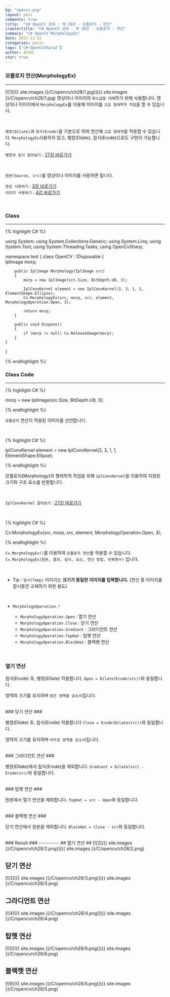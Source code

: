 ```yaml
---
bg: "opencv.png"
layout: post
comments: true
title:  "C# OpenCV 강좌 : 제 28강 - 모폴로지 - 연산"
crawlertitle: "C# OpenCV 강좌 : 제 28강 - 모폴로지 - 연산"
summary: "C# OpenCV MorphologyEx"
date: 2017-11-22
categories: posts
tags: ['C#-OpenCvSharp2']
author: 윤대희
star: true
---
```


### 모폴로지 연산(MorphologyEx) ###
----------
[![1]({{ site.images }}/C/opencv/ch28/1.jpg)]({{ site.images }}/C/opencv/ch28/1.jpg)
영상이나 이미지의 `화소값을 대체`하기 위해 사용합니다. 영상이나 이미지에서 `MorphologyEx`를 이용해 이미지를 `고급 형태학적 작업`을 할 수 있습니다.

<br>

`팽창(Dilate)`과 `침식(Erode)`을 기본으로 하여 연산해 `고급 형태학`을 적용할 수 있습니다. `MorphologyEx`사용하지 않고, 팽창(Dilate), 침식(Erode)으로도 구현이 가능합니다.


`팽창과 침식 알아보기` : [27강 바로가기][27강]

<br>


`원본(Source, src)`를 영상이나 이미지를 사용하면 됩니다.
<br>

`영상 사용하기` : [3강 바로가기][3강]
<br>
`이미지 사용하기` : [4강 바로가기][4강]

<br>

### Class ###
----------

{% highlight C# %}

using System;
using System.Collections.Generic;
using System.Linq;
using System.Text;
using System.Threading.Tasks;
using OpenCvSharp;

namespace test
{
    class OpenCV : IDisposable
    {  
        IplImage morp;
            
        public IplImage Morphology(IplImage src)
        {
            morp = new IplImage(src.Size, BitDepth.U8, 3);
                    
            IplConvKernel element = new IplConvKernel(3, 3, 1, 1, ElementShape.Ellipse);
            Cv.MorphologyEx(src, morp, src, element, MorphologyOperation.Open, 3);
                    
            return morp;
        }        
                  
        public void Dispose()
        {
            if (morp != null) Cv.ReleaseImage(morp);
        }
    }
}

{% endhighlight %}

### Class Code ###
----------

{% highlight C# %}

morp = new IplImage(src.Size, BitDepth.U8, 3);

{% endhighlight %}

`모폴로지` 연산이 적용된 이미지를 선언합니다.

<br>

{% highlight C# %}

IplConvKernel element = new IplConvKernel(3, 3, 1, 1, ElementShape.Ellipse);

{% endhighlight %}

모폴로지(Morphology)의 형태학적 작업을 위해 `IplConvKernel`을 이용하여 지정된 크기와 구조 요소를 반환합니다. 

<br>

`IplConvKernel 알아보기` : [27강 바로가기][27강]

<br>

{% highlight C# %}

Cv.MorphologyEx(src, morp, src, element, MorphologyOperation.Open, 3);

{% endhighlight %}

`Cv.MorphologyEx()`를 이용하여 `모폴로지 연산`을 적용할 수 있습니다. `Cv.MorphologyEx(원본, 결과, 임시, 요소, 연산 방법, 반복횟수)` 입니다.

<br>

* Tip : `임시(Temp)` 이미지는 **크기가 동일한 이미지를 입력합니다.** (연산 중 이미지를 잠시동안 교체하기 위한 용도)

<br>

* `MorphologyOperation.*`

    * `MorphologyOperation.Open` : 열기 연산
    * `MorphologyOperation.Close` : 닫기 연산
    * `MorphologyOperation.Gradient` : 그라디언트 연산
    * `MorphologyOperation.TopHat` : 탑햇 연산
    * `MorphologyOperation.BlackHat` : 블랙햇 연산

<br>

### 열기 연산 ###

침식(Erode) 후, 팽창(Dilate) 적용합니다. `Open = Dilate(Erode(src))`와 동일합니다.

영역의 크기를 유지하며 `밝은 영역을 감소`시킵니다.

<br>
### 닫기 연산 ###

팽창(Dilate) 후, 침식(Erode) 적용합니다 `Close = Erode(Dilate(src))`와 동일합니다.

영역의 크기를 유지하며 `어두운 영역을 감소`시킵니다.

<br>
### 그라디언트 연산 ###

팽창(Dilate)에서 침식(Erode)을 제외합니다. `Gradient = Dilate(src) - Erode(src)`와 동일합니다.

<br>
### 탑햇 연산 ###

원본에서 열기 연산을 제외합니다. `TopHat = src - Open`와 동일합니다.

<br>
### 블랙햇 연산 ###

닫기 연산에서 원본을 제외합니다. `BlackHat = Close - src`와 동일합니다.



<br>
### Result ###
----------
## 열기 연산 ##
[![2]({{ site.images }}/C/opencv/ch28/2.png)]({{ site.images }}/C/opencv/ch28/2.png)
<br>

## 닫기 연산 ##
[![3]({{ site.images }}/C/opencv/ch28/3.png)]({{ site.images }}/C/opencv/ch28/3.png)
<br>

## 그라디언트 연산 ##
[![4]({{ site.images }}/C/opencv/ch28/4.png)]({{ site.images }}/C/opencv/ch28/4.png)
<br>

## 탑햇 연산 ##
[![5]({{ site.images }}/C/opencv/ch28/6.png)]({{ site.images }}/C/opencv/ch28/6.png)
<br>

## 블랙햇 연산 ##
[![6]({{ site.images }}/C/opencv/ch28/5.png)]({{ site.images }}/C/opencv/ch28/5.png)
<br>




[3강]: https://076923.github.io/posts/C-opencv-3/
[4강]: https://076923.github.io/posts/C-opencv-4/
[27강]: https://076923.github.io/posts/C-opencv-27/
